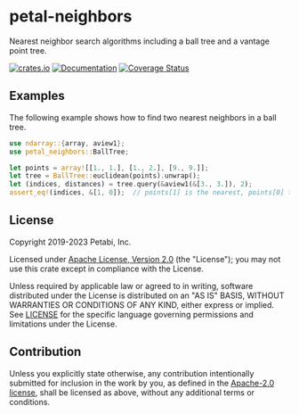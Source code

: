 # petal-neighbors

Nearest neighbor search algorithms including a ball tree and a vantage point tree.

[![crates.io](https://img.shields.io/crates/v/petal-neighbors)](https://crates.io/crates/petal-neighbors)
[![Documentation](https://docs.rs/petal-neighbors/badge.svg)](https://docs.rs/petal-neighbors)
[![Coverage Status](https://codecov.io/gh/petabi/petal-neighbors/branch/master/graphs/badge.svg)](https://codecov.io/gh/petabi/petal-neighbors)

## Examples

The following example shows how to find two nearest neighbors in a ball tree.

```rust
use ndarray::{array, aview1};
use petal_neighbors::BallTree;

let points = array![[1., 1.], [1., 2.], [9., 9.]];
let tree = BallTree::euclidean(points).unwrap();
let (indices, distances) = tree.query(&aview1(&[3., 3.]), 2);
assert_eq!(indices, &[1, 0]);  // points[1] is the nearest, points[0] the next.
```

## License

Copyright 2019-2023 Petabi, Inc.

Licensed under [Apache License, Version 2.0][apache-license] (the "License");
you may not use this crate except in compliance with the License.

Unless required by applicable law or agreed to in writing, software distributed
under the License is distributed on an "AS IS" BASIS, WITHOUT WARRANTIES OR
CONDITIONS OF ANY KIND, either express or implied. See [LICENSE](LICENSE) for
the specific language governing permissions and limitations under the License.

## Contribution

Unless you explicitly state otherwise, any contribution intentionally submitted
for inclusion in the work by you, as defined in the [Apache-2.0
license][apache-license], shall be licensed as above, without any additional
terms or conditions.

[apache-license]: http://www.apache.org/licenses/LICENSE-2.0

